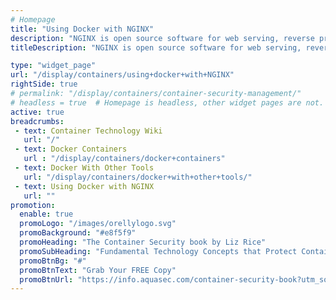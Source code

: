 ```yaml
---
# Homepage
title: "Using Docker with NGINX"
description: "NGINX is open source software for web serving, reverse proxying, caching, load balancing, media streaming, and more. This page gathers resources about how to load balance dockerized applications and how to use NGINX as a reverse proxy to Docker applications."
titleDescription: "NGINX is open source software for web serving, reverse proxying, caching, load balancing, media streaming, and more. This page gathers resources about how to load balance dockerized applications and how to use NGINX as a reverse proxy to Docker applications." 

type: "widget_page"
url: "/display/containers/using+docker+with+NGINX" 
rightSide: true 
# permalink: "/display/containers/container-security-management/"
# headless = true  # Homepage is headless, other widget pages are not.
active: true
breadcrumbs:
 - text: Container Technology Wiki
   url: "/"
 - text: Docker Containers
   url : "/display/containers/docker+containers"
 - text: Docker With Other Tools
   url: "/display/containers/docker+with+other+tools/"
 - text: Using Docker with NGINX
   url: ""
promotion:
  enable: true
  promoLogo: "/images/orellylogo.svg"
  promoBackground: "#e8f5f9"
  promoHeading: "The Container Security book by Liz Rice"
  promoSubHeading: "Fundamental Technology Concepts that Protect Containerized Applications"
  promoBtnBg: "#"
  promoBtnText: "Grab Your FREE Copy"
  promoBtnUrl: "https://info.aquasec.com/container-security-book?utm_source=wiki"
---
```

